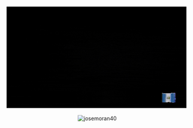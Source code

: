 <p align="center">
  <img width="480" height="270" src="https://github.com/josemoran40/josemoran40/blob/main/personal.gif">
</p>



<center><p>&nbsp;<img align="center" src="https://github-readme-stats.vercel.app/api?username=josemoran40&show_icons=true&locale=en" alt="josemoran40" /></p></center>
<!--
**josemoran40/josemoran40** is a ✨ _special_ ✨ repository because its `README.md` (this file) appears on your GitHub profile.

Here are some ideas to get you started:

- 🔭 I’m currently working on ...
- 🌱 I’m currently learning ...
- 👯 I’m looking to collaborate on ...
- 🤔 I’m looking for help with ...
- 💬 Ask me about ...
- 📫 How to reach me: ...
- 😄 Pronouns: ...
- ⚡ Fun fact: ...
-->
